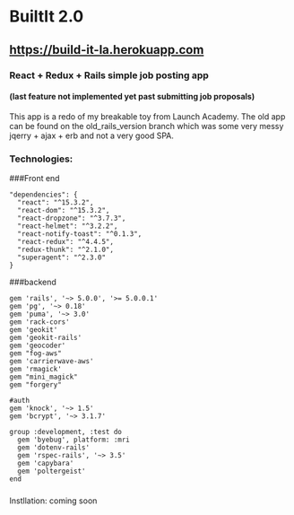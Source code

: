 # BuiltIt 2.0
## https://build-it-la.herokuapp.com

### React + Redux + Rails simple job posting app
#### (last feature not implemented yet past submitting job proposals)

This app is a redo of my breakable toy from Launch Academy.
The old app can be found on the old_rails_version branch which was
some very messy jqerry + ajax + erb and not a very good SPA. 

### Technologies:

###Front end
```
"dependencies": {
  "react": "^15.3.2",
  "react-dom": "^15.3.2",
  "react-dropzone": "^3.7.3",
  "react-helmet": "^3.2.2",
  "react-notify-toast": "^0.1.3",
  "react-redux": "^4.4.5",
  "redux-thunk": "^2.1.0",
  "superagent": "^2.3.0"
}
```

###backend
```
gem 'rails', '~> 5.0.0', '>= 5.0.0.1'
gem 'pg', '~> 0.18'
gem 'puma', '~> 3.0'
gem 'rack-cors'
gem 'geokit'
gem 'geokit-rails'
gem 'geocoder'
gem "fog-aws"
gem 'carrierwave-aws'
gem 'rmagick'
gem "mini_magick"
gem "forgery"

#auth
gem 'knock', '~> 1.5'
gem 'bcrypt', '~> 3.1.7'

group :development, :test do
  gem 'byebug', platform: :mri
  gem 'dotenv-rails'
  gem 'rspec-rails', '~> 3.5'
  gem 'capybara'
  gem 'poltergeist'
end
```

###
Instllation: coming soon


